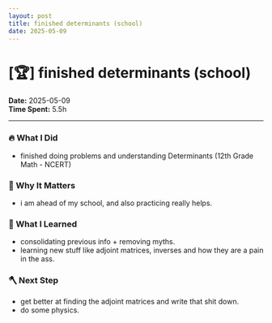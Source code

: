 ```yaml
---
layout: post
title: finished determinants (school)
date: 2025-05-09
---
```

# [🏆] finished determinants (school)

**Date:** 2025-05-09  
**Time Spent:**  5.5h 

---

### 🔥 What I Did
- finished doing problems and understanding Determinants (12th Grade Math - NCERT)

### 🎯 Why It Matters
- i am ahead of my school, and also practicing really helps.

### 🧠 What I Learned
- consolidating previous info + removing myths.
- learning new stuff like adjoint matrices, inverses and how they are a pain in the ass.

### 🪓 Next Step
- get better at finding the adjoint matrices and write that shit down.
- do some physics.
